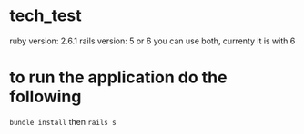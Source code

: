 # tech_test

ruby version: 2.6.1
rails version: 5 or 6 you can use both, currenty it is with 6

# to run the application do the following

`bundle install` then
`rails s`
